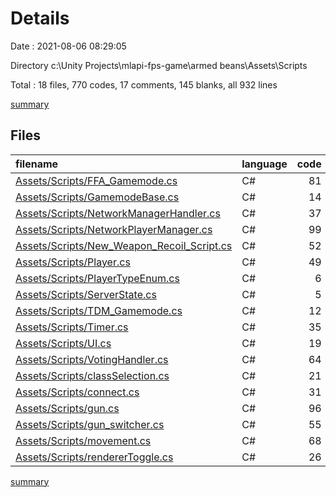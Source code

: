 # Details

Date : 2021-08-06 08:29:05

Directory c:\Unity Projects\mlapi-fps-game\armed beans\Assets\Scripts

Total : 18 files,  770 codes, 17 comments, 145 blanks, all 932 lines

[summary](results.md)

## Files
| filename | language | code | comment | blank | total |
| :--- | :--- | ---: | ---: | ---: | ---: |
| [Assets/Scripts/FFA_Gamemode.cs](/Assets/Scripts/FFA_Gamemode.cs) | C# | 81 | 8 | 15 | 104 |
| [Assets/Scripts/GamemodeBase.cs](/Assets/Scripts/GamemodeBase.cs) | C# | 14 | 0 | 4 | 18 |
| [Assets/Scripts/NetworkManagerHandler.cs](/Assets/Scripts/NetworkManagerHandler.cs) | C# | 37 | 0 | 5 | 42 |
| [Assets/Scripts/NetworkPlayerManager.cs](/Assets/Scripts/NetworkPlayerManager.cs) | C# | 99 | 0 | 23 | 122 |
| [Assets/Scripts/New_Weapon_Recoil_Script.cs](/Assets/Scripts/New_Weapon_Recoil_Script.cs) | C# | 52 | 0 | 5 | 57 |
| [Assets/Scripts/Player.cs](/Assets/Scripts/Player.cs) | C# | 49 | 0 | 10 | 59 |
| [Assets/Scripts/PlayerTypeEnum.cs](/Assets/Scripts/PlayerTypeEnum.cs) | C# | 6 | 0 | 0 | 6 |
| [Assets/Scripts/ServerState.cs](/Assets/Scripts/ServerState.cs) | C# | 5 | 0 | 0 | 5 |
| [Assets/Scripts/TDM_Gamemode.cs](/Assets/Scripts/TDM_Gamemode.cs) | C# | 12 | 2 | 5 | 19 |
| [Assets/Scripts/Timer.cs](/Assets/Scripts/Timer.cs) | C# | 35 | 0 | 9 | 44 |
| [Assets/Scripts/UI.cs](/Assets/Scripts/UI.cs) | C# | 19 | 0 | 2 | 21 |
| [Assets/Scripts/VotingHandler.cs](/Assets/Scripts/VotingHandler.cs) | C# | 64 | 0 | 14 | 78 |
| [Assets/Scripts/classSelection.cs](/Assets/Scripts/classSelection.cs) | C# | 21 | 0 | 7 | 28 |
| [Assets/Scripts/connect.cs](/Assets/Scripts/connect.cs) | C# | 31 | 0 | 1 | 32 |
| [Assets/Scripts/gun.cs](/Assets/Scripts/gun.cs) | C# | 96 | 2 | 16 | 114 |
| [Assets/Scripts/gun_switcher.cs](/Assets/Scripts/gun_switcher.cs) | C# | 55 | 0 | 11 | 66 |
| [Assets/Scripts/movement.cs](/Assets/Scripts/movement.cs) | C# | 68 | 5 | 15 | 88 |
| [Assets/Scripts/rendererToggle.cs](/Assets/Scripts/rendererToggle.cs) | C# | 26 | 0 | 3 | 29 |

[summary](results.md)